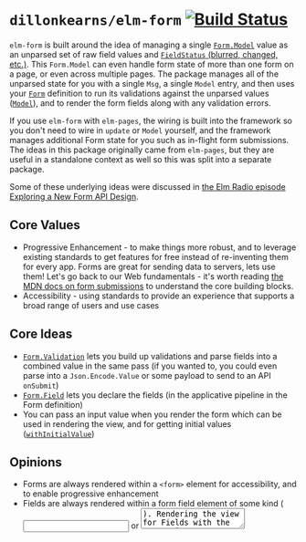 # `dillonkearns/elm-form` [![Build Status](https://github.com/dillonkearns/elm-form/workflows/CI/badge.svg)](https://github.com/dillonkearns/elm-form/actions?query=branch%3Amain)

`elm-form` is built around the idea
of managing a single [`Form.Model`](https://package.elm-lang.org/packages/dillonkearns/elm-form/1.0.0/Form#Model) value as an unparsed set of raw field values and [`FieldStatus` (blurred, changed, etc.)](https://package.elm-lang.org/packages/dillonkearns/elm-form/1.0.0/Form-Validation#FieldStatus).
This `Form.Model` can even handle form state of more than one form on a page, or even across multiple pages.
The package manages all of the unparsed state for you with a single `Msg`, a single `Model` entry, and then
uses your [`Form`](https://package.elm-lang.org/packages/dillonkearns/elm-form/1.0.0/Form#Form) definition to run its validations against the unparsed values ([`Model`](https://package.elm-lang.org/packages/dillonkearns/elm-form/1.0.0/Form#Model)),
and to render the form fields along with any validation errors.

If you use `elm-form` with `elm-pages`, the wiring is built into the framework so you don't need to wire in `update` or `Model`
yourself, and the framework manages additional Form state for you such as in-flight form submissions. The ideas in this
package originally came from `elm-pages`, but they are useful in a standalone context as well so this was split into
a separate package.

Some of these underlying ideas were discussed in [the Elm Radio episode Exploring a New Form API Design](https://elm-radio.com/episode/exploring-form-api).

## Core Values

- Progressive Enhancement - to make things more robust, and to leverage existing standards to get features for free instead of re-inventing them for every app. Forms are great for sending data to servers, lets use them! Let's go back to our Web fundamentals - it's worth reading [the MDN docs on form submissions](https://developer.mozilla.org/en-US/docs/Learn/Forms/Sending_and_retrieving_form_data) to understand the core building blocks.
- Accessibility - using standards to provide an experience that supports a broad range of users and use cases

## Core Ideas

- [`Form.Validation`](https://package.elm-lang.org/packages/dillonkearns/elm-form/1.0.0/Form-Validation) lets you build up validations and parse fields into a combined value in the same pass (if you wanted to, you could even parse into a `Json.Encode.Value` or some payload to send to an API `onSubmit`)
- [`Form.Field`](https://package.elm-lang.org/packages/dillonkearns/elm-form/1.0.0/Form-Field) lets you declare the fields (in the applicative pipeline in the Form definition)
- You can pass an input value when you render the form which can be used in rendering the view, and for getting initial values ([`withInitialValue`](https://package.elm-lang.org/packages/dillonkearns/elm-form/1.0.0/Form-Field#withInitialValue))

## Opinions

- Forms are always rendered within a `<form>` element for accessibility, and to enable progressive enhancement
- Fields are always rendered within a form field element of some kind (<input> or <textarea>). Rendering the view for Fields with the appropriate attributes is done by the [`Form.FieldView` module](https://package.elm-lang.org/packages/dillonkearns/elm-form/1.0.0/Form-FieldView). It can be rendered as [`elm/html`](https://package.elm-lang.org/packages/elm/html/latest/) or [`elm-css`](https://package.elm-lang.org/packages/rtfeldman/elm-css/latest/) elements (since those are the two basic ways to render semantic HTML field tags, `<input>` and `<textarea>`). `elm-ui` doesn't currently have a way to render semantic HTML tags for forms (`<form>` tag), so there aren't any `elm-ui` helpers at the moment, though you can always render to `elm/html`.

## Wiring

Many Elm form examples and APIs use the pattern of handling each changed field within
the `update` function. [For example, `elm-spa-example` uses this pattern in the Settings route](https://github.com/rtfeldman/elm-spa-example/blob/cb32acd73c3d346d0064e7923049867d8ce67193/src/Page/Settings.elm#L210-L214) (and throughout the app).


❗️🛑 NOTE: This code below is NOT the pattern this package is built on ❗️🛑


```elm
type alias Model =
    { username : String
    , avatar : String
    -- ... an entry for each form field here
    -- ... any additional app state
    }

update msg model =
    EnteredUsername username ->
        updateForm (\form -> { form | username = username }) model

    EnteredAvatar avatar ->
        updateForm (\form -> { form | avatar = avatar }) model
    -- .. additional handling for the remaining form fields

viewForm form =
    Html.form [ onSubmit (SubmittedForm form) ]
        [ input
            [ onInput EnteredAvatar
            , value form.avatar
            -- other attributes
            ]
            []
        -- , ... input elements for other form fields
        ]
```

This package tries to reduce boilerplate and manage form validations in a more declarative style
by parsing/validating the form as a whole rather than parsing/validating
each individual field. Here is [the same Settings route with `elm-pages` and `elm-form` for reference](https://github.com/dillonkearns/elm-pages-realworld/blob/main/app/Route/Settings.elm).

✅👇 NOTE: the code below is the wiring pattern we use in this package. ✅👇

Instead of wiring in different Msg's and Model fields for each individual form field, the wiring in this package is done once for all form state like this:


```elm
type Msg
    = FormMsg (Form.Msg Msg)
    -- | ... Other Msg's for your app

type alias Model =
    { formModel : Form.Model
    , submitting : Bool
    -- , ... additional state for your app
    }

init : Flags -> ( Model, Cmd Msg )
init flags =
    ( { formModel = Form.init
      , submitting = False
      }
    , Cmd.none
    )

update : Msg -> Model -> ( Model, Cmd Msg )
update msg model =
    case msg of
        OnSubmit { parsed } ->
            case parsed of
                Form.Valid signUpData ->
                    ( { model | submitting = True }
                    , sendSignUpData signUpData )
                Form.Invalid _ _ ->
                    -- validation errors are displayed already so
                    -- we don't need to do anything else here
                    ( model, Cmd.none )

        FormMsg formMsg ->
            let
                ( updatedFormModel, cmd ) =
                    Form.update formMsg model.formModel
            in
            ( { model | formModel = updatedFormModel }, cmd )


formView : Model -> Html Msg
formView model =
    signUpForm
        |> Form.renderHtml
        { submitting = model.submitting
        , state = model.formModel
        , toMsg = FormMsg
        }
        (Form.options "form"
            |> Form.withOnSubmit OnSubmit
        )
        []

-- this is our parsed/validated type, but it can be anything we want,
-- including Json.Encode.Value, etc.
type alias SignUpForm =
    { username : String, password : String }


signUpForm : Form.HtmlForm String SignUpForm input
signUpForm =
    (\username password passwordConfirmation ->
        { combine =
            Validation.succeed SignUpForm
                |> Validation.andMap username
                |> Validation.andMap
                    (Validation.map2
                        (\passwordValue passwordConfirmationValue ->
                            if passwordValue == passwordConfirmationValue then
                                Validation.succeed passwordValue

                            else
                                Validation.fail "Must match password" passwordConfirmation
                        )
                        password
                        passwordConfirmation
                        |> Validation.andThen identity
                    )
        , view =
            \formState ->
                let
                    fieldView label field =
                        Html.div []
                            [ Html.label []
                                [ Html.text (label ++ " ")
                                , FieldView.input [] field
                                , errorsView formState field
                                ]
                            ]
                in
                [ fieldView "username" username
                , fieldView "Password" password
                , fieldView "Password Confirmation" passwordConfirmation
                , if formState.submitting then
                    Html.button
                        [ Html.Attributes.disabled True ]
                        [ Html.text "Signing Up..." ]

                  else
                    Html.button [] [ Html.text "Sign Up" ]
                ]
        }
    )
        |> Form.form
        |> Form.field "username" (Field.text |> Field.required "Required")
        |> Form.field "password" (Field.text |> Field.password |> Field.required "Required")
        |> Form.field "password-confirmation" (Field.text |> Field.password |> Field.required "Required")
```

This package is designed to be hooked into frameworks, whether it's a published framework like elm-pages (which has a built-in integration),
or your own internal framework. See the elm-pages docs for more details on how to render and submit your form using elm-pages.
